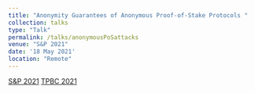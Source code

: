 ```yaml
---
title: "Anonymity Guarantees of Anonymous Proof-of-Stake Protocols "
collection: talks
type: "Talk"
permalink: /talks/anonymousPoSattacks
venue: "S&P 2021"
date: '18 May 2021'
location: "Remote"
---
```


[S&P 2021](https://youtu.be/nW6n-42O-Yw)
[TPBC 2021](https://www.youtube.com/watch?v=xVBpbSg-bQg)
